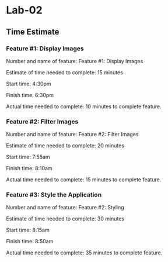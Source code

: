 # Lab-02

## Time Estimate

### Feature #1: Display Images

Number and name of feature: Feature #1:  Display Images

Estimate of time needed to complete: 15 minutes

Start time: 4:30pm

Finish time: 6:30pm

Actual time needed to complete: 10 minutes to complete feature.

### Feature #2: Filter Images

Number and name of feature: Feature #2:  Filter Images

Estimate of time needed to complete: 20 minutes

Start time: 7:55am

Finish time: 8:10am

Actual time needed to complete: 15 minutes to complete feature.

### Feature #3: Style the Application

Number and name of feature: Feature #2:  Styling

Estimate of time needed to complete: 30 minutes

Start time: 8:15am

Finish time: 8:50am

Actual time needed to complete: 35 minutes to complete feature.